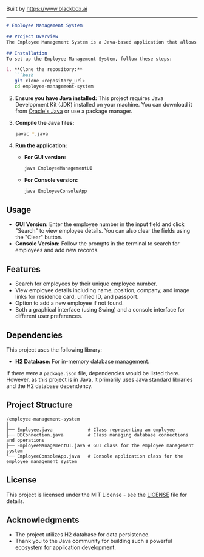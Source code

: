 
Built by https://www.blackbox.ai

---

```markdown
# Employee Management System

## Project Overview
The Employee Management System is a Java-based application that allows users to manage employee records effectively. It provides a graphical user interface (GUI) and a console version for interacting with employee data stored in an in-memory H2 database. Users can search for employees, view their details, and add new employees if they do not already exist in the system.

## Installation
To set up the Employee Management System, follow these steps:

1. **Clone the repository:**
   ```bash
   git clone <repository_url>
   cd employee-management-system
   ```

2. **Ensure you have Java installed:**
   This project requires Java Development Kit (JDK) installed on your machine. You can download it from [Oracle's Java](https://www.oracle.com/java/technologies/javase-jdk11-downloads.html) or use a package manager.

3. **Compile the Java files:**
   ```bash
   javac *.java
   ```

4. **Run the application:**
   - **For GUI version:**
     ```bash
     java EmployeeManagementUI
     ```
   - **For Console version:**
     ```bash
     java EmployeeConsoleApp
     ```

## Usage
- **GUI Version:** Enter the employee number in the input field and click "Search" to view employee details. You can also clear the fields using the "Clear" button.
- **Console Version:** Follow the prompts in the terminal to search for employees and add new records.

## Features
- Search for employees by their unique employee number.
- View employee details including name, position, company, and image links for residence card, unified ID, and passport.
- Option to add a new employee if not found.
- Both a graphical interface (using Swing) and a console interface for different user preferences.

## Dependencies
This project uses the following library:
- **H2 Database:** For in-memory database management.

If there were a `package.json` file, dependencies would be listed there. However, as this project is in Java, it primarily uses Java standard libraries and the H2 database dependency.

## Project Structure
```
/employee-management-system
│
├── Employee.java             # Class representing an employee
├── DBConnection.java         # Class managing database connections and operations
├── EmployeeManagementUI.java # GUI class for the employee management system
└── EmployeeConsoleApp.java   # Console application class for the employee management system
```

## License
This project is licensed under the MIT License - see the [LICENSE](LICENSE) file for details.

## Acknowledgments
- The project utilizes H2 database for data persistence.
- Thank you to the Java community for building such a powerful ecosystem for application development.
```